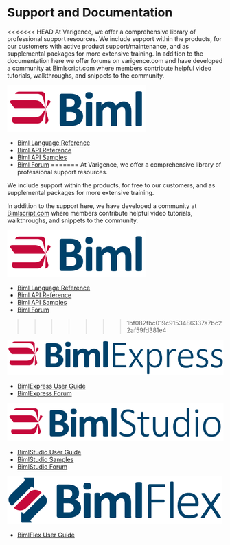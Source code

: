 # Support and Documentation

<<<<<<< HEAD
At Varigence, we offer a comprehensive library of professional support resources. We include support within the products, for our customers with active product support/maintenance, and as supplemental packages for more extensive training. In addition to the documentation here we offer forums on varigence.com and have developed a community at Bimlscript.com where members contribute helpful video tutorials, walkthroughs, and snippets to the community.

![Biml -h38px](content/images/biml.svg)

* [Biml Language Reference](biml/language-reference)
* [Biml API Reference](biml/api-reference/Varigence.Langugages.Biml.AstRootNode)
* [Biml API Samples](biml/snippets/index.md)
* [Biml Forum](https://varigence.com/Forums?forumName=Biml)
=======
At Varigence, we offer a comprehensive library of professional support resources.

We include support within the products, for free to our customers, and as supplemental packages for more extensive training.

In addition to the support here, we have developed a community at [Bimlscript.com](http://bimlscript.com) where members contribute helpful video tutorials, walkthroughs, and snippets to the community.

![Biml -h38px](content/images/biml.svg)

* [Biml Language Reference](biml/language-reference/index.md)
* [Biml API Reference](biml/api-reference/index.md)
* [Biml API Samples](biml/api-reference/index.md)
* [Biml Forum](https://varigence.com/Forums?forumName=Biml&threadID=0)
>>>>>>> 1bf082fbc019c9153486337a7bc22af59fd381e4

![BimlExpress -h38px](content/images/bimlexpress.svg)

* [BimlExpress User Guide](bimlexpress/index.md)
* [BimlExpress Forum](https://varigence.com/Forums?forumName=Biml)

![BimlStudio -h38px](content/images/bimlstudio.svg)

* [BimlStudio User Guide](bimlstudio/index.md)
* [BimlStudio Samples](bimlstudio/index.md)
* [BimlStudio Forum](https://varigence.com/Forums?forumName=BimlStudio)

![BimlFlex -h38px](content/images/bimlflex.png)

* [BimlFlex User Guide](bimlflex/index.md)
